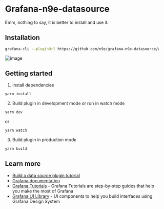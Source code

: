 # Grafana-n9e-datasource

Emm, nothing to say, it is better to install and use it.

## Installation
```BASH
grafana-cli --pluginUrl https://github.com/n9e/grafana-n9e-datasource/archive/v1.0.0.zip plugins install grafana-n9e-datasource
```

![image](https://user-images.githubusercontent.com/7424634/83120926-418e3000-a104-11ea-93c5-9f662dc88a82.png)

## Getting started
1. Install dependencies
```BASH
yarn install
```
2. Build plugin in development mode or run in watch mode
```BASH
yarn dev
```
or
```BASH
yarn watch
```
3. Build plugin in production mode
```BASH
yarn build
```

## Learn more
- [Build a data source plugin tutorial](https://grafana.com/tutorials/build-a-data-source-plugin)
- [Grafana documentation](https://grafana.com/docs/)
- [Grafana Tutorials](https://grafana.com/tutorials/) - Grafana Tutorials are step-by-step guides that help you make the most of Grafana
- [Grafana UI Library](https://developers.grafana.com/ui) - UI components to help you build interfaces using Grafana Design System
